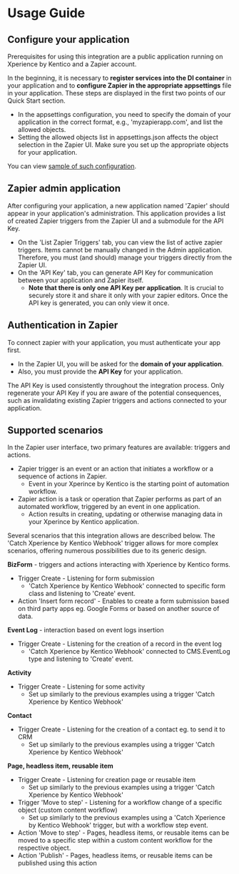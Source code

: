 # Usage Guide

## Configure your application
Prerequisites for using this integration are a public application running on Xperience by Kentico and a Zapier account.

In the beginning, it is necessary to **register services into the DI container** in your application and to **configure Zapier in the appropriate appsettings** file in your application.
These steps are displayed in the first two points of our Quick Start section.
 * In the appsettings configuration, you need to specify the domain of your application in the correct format, e.g., 'myzapierapp.com', and list the allowed objects.
 * Setting the allowed objects list in appsettings.json affects the object selection in the Zapier UI. Make sure you set up the appropriate objects for your application.

You can view [sample of such configuration](Configuration-example.md).

## Zapier admin application
After configuring your application, a new application named 'Zapier' should appear in your application's administration.
This application provides a list of created Zapier triggers from the Zapier UI and a submodule for the API Key.
 * On the 'List Zapier Triggers' tab, you can view the list of active zapier triggers. Items cannot be manually changed in the Admin application. Therefore, you must (and should) manage your triggers directly from the Zapier UI.
 * On the 'API Key' tab, you can generate API Key for communication between your application and Zapier itself.
    * **Note that there is only one API Key per application**. It is crucial to securely store it and share it only with your zapier editors. Once the API key is generated, you can only view it once.


## Authentication in Zapier
To connect zapier with your application, you must authenticate your app first. 
 * In the Zapier UI, you will be asked for the **domain of your application**.
 * Also, you must provide the **API Key** for your application. 

The API Key is used consistently throughout the integration process. Only regenerate your API Key if you are aware of the potential consequences, such as invalidating existing Zapier triggers and actions connected to your application.


## Supported scenarios

In the Zapier user interface, two primary features are available: triggers and actions.
 * Zapier trigger is an event or an action that initiates a workflow or a sequence of actions in Zapier. 
   * Event in your Xperince by Kentico is the starting point of automation workflow.
 * Zapier action is a task or operation that Zapier performs as part of an automated workflow, triggered by an event in one application.
   * Action results in creating, updating or otherwise managing data in your Xperince by Kentico application.

Several scenarios that this integration allows are described below. The 'Catch Xperience by Kentico Webhook' trigger allows for more complex scenarios, offering numerous possibilities due to its generic design.

**BizForm** - triggers and actions interacting with Xperience by Kentico forms.
 * Trigger Create - Listening for form submission
   * 'Catch Xperience by Kentico Webhook' connected to specific form class and listening to 'Create' event.
 * Action 'Insert form record' - Enables to create a form submission based on third party apps eg. Google Forms or based on another source of data.


**Event Log** - interaction based on event logs insertion
 * Trigger Create - Listening for the creation of a record in the event log
    * 'Catch Xperience by Kentico Webhook' connected to CMS.EventLog type and listening to 'Create' event.

**Activity**
 * Trigger Create - Listening for some activity
   * Set up similarly to the previous examples using a trigger 'Catch Xperience by Kentico Webhook'

**Contact**
 * Trigger Create - Listening for the creation of a contact eg. to send it to CRM
   * Set up similarly to the previous examples using a trigger 'Catch Xperience by Kentico Webhook'

**Page, headless item, reusable item**
* Trigger Create - Listening for creation page or reusable item
  * Set up similarly to the previous examples using a trigger 'Catch Xperience by Kentico Webhook'
* Trigger 'Move to step' - Listening for a workflow change of a specific object (custom content workflow)
  * Set up similarly to the previous examples using a 'Catch Xperience by Kentico Webhook' trigger, but with a workflow step event.
* Action 'Move to step' - Pages, headless items, or reusable items can be moved to a specific step within a custom content workflow for the respective object.
* Action 'Publish' -  Pages, headless items, or reusable items can be published using this action


<!--
## Trigger Catch Xperience by Kentico Webhook
The 'Catch Xperience by Kentico Webhook' trigger, being a complex feature, facilitates listening on multiple events such as Create, Update, and Delete (Enabled for Info objects, BizForm objects, Pages, Headless, Reusable).

Additionally, Pages, headless items, and reusable items can also monitor the publish event.
Furthermore, if any of these types are under custom workflows, you can also listen for specific custom step events.
For instance, detecting when a Page is moved to the prepublished step in a custom content workflow step created manually.

With this general settings it is possible to cover a large number of use cases.
-->